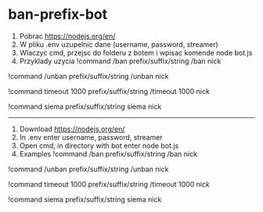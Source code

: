 # ban-prefix-bot

1. Pobrac https://nodejs.org/en/
2. W pliku .env uzupelnic dane (username, password, streamer)
3. Wlaczyc cmd, przejsc do folderu z botem i wpisac komende node bot.js 
4. Przyklady uzycia 
!command /ban prefix/suffix/string 
/ban nick 

!command /unban prefix/suffix/string 
/unban nick 

!command timeout 1000 prefix/suffix/string 
/timeout 1000 nick 

!command siema prefix/suffix/string 
siema nick 

----------------------------------------------

1. Download https://nodejs.org/en/
2. In .env enter username, password, streamer
3. Open cmd, in directory with bot enter node bot.js 
4. Examples 
!command /ban prefix/suffix/string 
/ban nick

!command /unban prefix/suffix/string 
/unban nick 

!command timeout 1000 prefix/suffix/string 
/timeout 1000 nick 

!command siema prefix/suffix/string 
siema nick 
